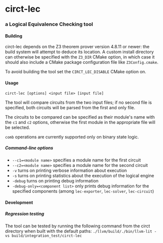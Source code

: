 # circt-lec
### a Logical Equivalence Checking tool
#### Building
circt-lec depends on the Z3 theorem prover version 4.8.11 or newer: the build
system will attempt to deduce its location. A custom install directory can
otherwise be specified with the `Z3_DIR` CMake option, in which case it should
also include a CMake package configuration file like `Z3Config.cmake`.

To avoid building the tool set the `CIRCT_LEC_DISABLE` CMake option on.

#### Usage
```circt-lec [options] <input file> [input file]```

The tool will compare circuits from the two input files; if no second file is
specified, both circuits will be parsed from the first and only file.

The circuits to be compared can be specified as their module's name with the
`c1` and `c2` options, otherwise the first module in the appropriate file will
be selected.

`comb` operations are currently supported only on binary state logic.

##### Command-line options
- `--c1=<module name>` specifies a module name for the first circuit
- `--c2=<module name>` specifies a module name for the second circuit
- `-v` turns on printing verbose information about execution
- `-s` turns on printing statistics about the execution of the logical engine
- `-debug` turns on printing debug information
- `-debug-only=<component list>` only prints debug information for the specified
  components (among `lec-exporter`, `lec-solver`, `lec-circuit`)

#### Development
##### Regression testing
The tool can be tested by running the following command from the circt directory
when built with the default paths:
```./llvm/build/./bin/llvm-lit -vs build/integration_test/circt-lec```
